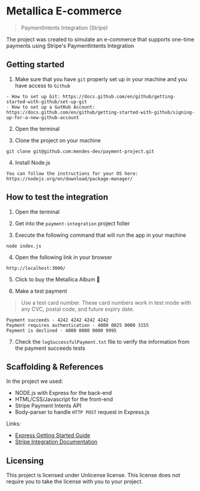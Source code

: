 # Metallica E-commerce
> PaymentIntents Integration (Stripe)

The project was created to simulate an e-commerce that supports one-time payments using Stripe's PaymentIntents Integration

## Getting started

1. Make sure that you have `git` properly set up in your machine and you have access to `Github`
```
- How to set up Git: https://docs.github.com/en/github/getting-started-with-github/set-up-git
- How to set up a GutHub Account: https://docs.github.com/en/github/getting-started-with-github/signing-up-for-a-new-github-account
```

2. Open the terminal

3. Clone the project on your machine
```
git clone git@github.com:mendes-dev/payment-project.git
```

4. Install Node.js
```
You can follow the instructions for your OS here: https://nodejs.org/en/download/package-manager/
```


## How to test the integration

1. Open the terminal

2. Get into the `payment-integration` project folter

3. Execute the following command that will run the app in your machine
```
node index.js
```

4. Open the following link in your browser
```
http://localhost:3000/
```

5. Click to buy the Metallica Album 🤘

6. Make a test payment
> Use a test card number. These card numbers work in test mode with any CVC, postal code, and future expiry date.
```
Payment succeeds - 4242 4242 4242 4242
Payment requires authentication - 4000 0025 0000 3155
Payment is declined - 4000 0000 0000 9995
```
7. Check the `logSuccessfulPayment.txt` file to verify the information from the payment succeeds tests

## Scaffolding & References

In the project we used:
* NODE.js with Express for the back-end
* HTML/CSS/Javascript for the front-end
* Stripe Payment Intents API
* Body-parser to handle `HTTP POST` request in Express.js

Links:
- [Express Getting Started Guide](https://expressjs.com/en/starter/hello-world.html)
- [Stripe Integration Documentation](https://stripe.com/docs/payments/integration-builder)

## Licensing

This project is licensed under Unlicense license. This license does not require
you to take the license with you to your project.

